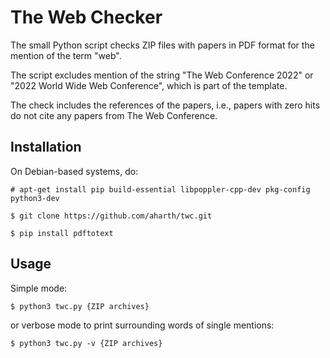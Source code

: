 # The Web Checker

The small Python script checks ZIP files with papers in PDF format for the mention of the term "web".

The script excludes mention of the string "The Web Conference 2022" or "2022 World Wide Web Conference", which is part of the template.

The check includes the references of the papers, i.e., papers with zero hits do not cite any papers from The Web Conference.

## Installation

On Debian-based systems, do:

````# apt-get install pip build-essential libpoppler-cpp-dev pkg-config python3-dev````

````$ git clone https://github.com/aharth/twc.git````

````$ pip install pdftotext````

## Usage

Simple mode:

````$ python3 twc.py {ZIP archives}````

or verbose mode to print surrounding words of single mentions:

````$ python3 twc.py -v {ZIP archives}````
